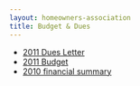 ```yaml
---
layout: homeowners-association
title: Budget & Dues
---
```


  * [2011 Dues Letter][51]
  * [2011 Budget][52]
  * [2010 financial summary][53]

   [51]: /villageatalumcreek.org/uploads/2011%20dues%20letter_.pdf
   [52]: /villageatalumcreek.org/uploads/VAC%20Budget%202011.pdf
   [53]: /villageatalumcreek.org/uploads/VAC%20letter%202010%20IE%20and%20BS.pdf
